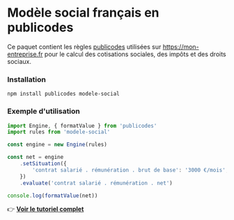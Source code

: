 # Modèle social français en publicodes

Ce paquet contient les règles [publicodes](https://publi.codes) utilisées sur https://mon-entreprise.fr
pour le calcul des cotisations sociales, des impôts et des droits sociaux.

### Installation

```
npm install publicodes modele-social
```

### Exemple d'utilisation

```js
import Engine, { formatValue } from 'publicodes'
import rules from 'modele-social'

const engine = new Engine(rules)

const net = engine
    .setSituation({
        'contrat salarié . rémunération . brut de base': '3000 €/mois',
    })
    .evaluate('contrat salarié . rémunération . net')

console.log(formatValue(net))
```

👉 **[Voir le tutoriel complet](https://mon-entreprise.fr/int%C3%A9gration/biblioth%C3%A8que-de-calcul)**
